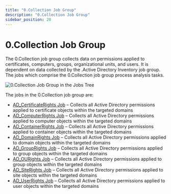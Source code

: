 ```yaml
---
title: "0.Collection Job Group"
description: "0.Collection Job Group"
sidebar_position: 20
---
```


# 0.Collection Job Group

The 0.Collection job group collects data on permissions applied to certificates, computers, groups,
organizational units, and users. It is dependent on data collected by the .Active Directory
Inventory job group. The jobs which comprise the 0.Collection job group process analysis tasks.

![0.Collection Job Group in the Jobs Tree](/images/accessanalyzer/12.0/solutions/activedirectorypermissionsanalyzer/collection/jobstree.webp)

The jobs in the 0.Collection job group are:

- [AD_CertificateRights Job](/docs/accessanalyzer/12.0/solutions/activedirectorypermissionsanalyzer/collection/ad_certificaterights.md) – Collects all Active Directory permissions
  applied to certificate objects within the targeted domains
- [AD_ComputerRights Job](/docs/accessanalyzer/12.0/solutions/activedirectorypermissionsanalyzer/collection/ad_computerrights.md) – Collects all Active Directory permissions applied
  to computer objects within the targeted domains
- [AD_ContainerRights Job](/docs/accessanalyzer/12.0/solutions/activedirectorypermissionsanalyzer/collection/ad_containerrights.md) – Collects all Active Directory permissions
  applied to container objects within the targeted domains
- [AD_DomainRights Job](/docs/accessanalyzer/12.0/solutions/activedirectorypermissionsanalyzer/collection/ad_domainrights.md) – Collects all Active Directory permissions applied to
  domain objects within the targeted domains
- [AD_GroupRights Job](/docs/accessanalyzer/12.0/solutions/activedirectorypermissionsanalyzer/collection/ad_grouprights.md) – Collects all Active Directory permissions applied to
  group objects within the targeted domains
- [AD_OURights Job](/docs/accessanalyzer/12.0/solutions/activedirectorypermissionsanalyzer/collection/ad_ourights.md) – Collects all Active Directory permissions applied to group
  objects within the targeted domains
- [AD_SiteRights Job](/docs/accessanalyzer/12.0/solutions/activedirectorypermissionsanalyzer/collection/ad_siterights.md) – Collects all Active Directory permissions applied to site
  objects within the targeted domains
- [AD_UserRights Job](/docs/accessanalyzer/12.0/solutions/activedirectorypermissionsanalyzer/collection/ad_userrights.md) – Collects all Active Directory permissions applied to user
  objects within the targeted domains
